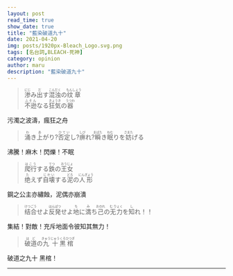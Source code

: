 ```yaml
---
layout: post
read_time: true
show_date: true
title: "藍染破道九十"
date: 2021-04-20
img: posts/1920px-Bleach_Logo.svg.png
tags: [名台詞,BLEACH-死神]
category: opinion
author: maru
description: "藍染破道九十"
---
```

> <div><ruby><rb>渗</rb><rt>にじ</rt></ruby>み<ruby><rb>出</rb><rt>だ</rt></ruby>す<ruby><rb>混浊</rb><rt>こんだく</rt></ruby>の<ruby><rb>纹章</rb><rt>もんしょう</rt></ruby></div><div><ruby><rb>不逊</rb><rt>ふそん</rt></ruby>なる<ruby><rb>狂気</rb><rt>きょうき</rt></ruby>の<ruby><rb>器</rb><rt>うつわ</rt></ruby></div>
														
污濁之波濤，瘋狂之舟

> <div><ruby><rb>涌</rb><rt>わ</rt></ruby>き<ruby><rb>上</rb><rt>あ</rt></ruby>がり?<ruby><rb>否定</rb><rt>ひてい</rt></ruby>し?<ruby><rb>痹</rb><rt>しび</rt></ruby>れ?<ruby><rb>瞬</rb><rt>まばた</rt></ruby>き<ruby><rb>眠</rb><rt>ねむ</rt></ruby>りを<ruby><rb>妨</rb><rt>さまた</rt></ruby>げる</div>


沸騰！麻木！閃爍！不眠

> <div><ruby><rb>爬行</rb><rt>はこう</rt></ruby>する<ruby><rb>鉄</rb><rt>てつ</rt></ruby>の<ruby><rb>王女</rb><rt>おうじょ</rt></ruby></div><div><ruby><rb>绝</rb><rt>た</rt></ruby>えず<ruby><rb>自壊</rb><rt>じかい</rt></ruby>する<ruby><rb>泥</rb><rt>どろ</rt></ruby>の<ruby><rb>人形</rb><rt>にんぎょう</rt></ruby></div>

鋼之公主亦繡蝕，泥偶亦崩潰					

> <div><ruby><rb>结合</rb><rt>けつごう</rt></ruby>せよ<ruby><rb>反発</rb><rt>はんぱつ</rt></ruby>せよ<ruby><rb>地</rb><rt>ち</rt></ruby>に<ruby><rb>満</rb><rt>み</rt></ruby>ち<ruby><rb>己</rb><rt>おのれ</rt></ruby>の<ruby><rb>无力</rb><rt>む	りょく</rt></ruby>を<ruby><rb>知</rb><rt>し</rt></ruby>れ！！</div>

集結！對敵！充斥地面令彼知其無力！

> <div><ruby><rb>破</rb><rt>は</rt></ruby><ruby><rb>道</rb><rt>ど</rt></ruby>の<ruby><rb>九</rb><rt>きゅう</rt></ruby><ruby><rb>十</rb><rt>じゅう</rt></ruby><ruby><rb>黒</rb><rt>くろ</rt></ruby><ruby><rb>棺</rb><rt>ひつぎ</rt></ruby></div>

破道之九十 黑棺！	

---